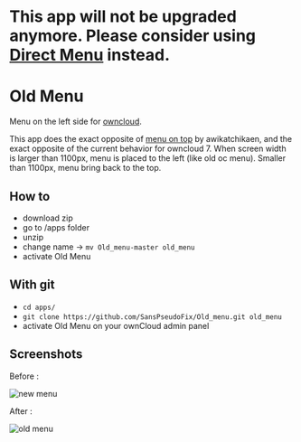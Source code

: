 This app will not be upgraded anymore. Please consider using [Direct Menu](https://apps.owncloud.com/content/show.php/Direct+Menu?content=169148) instead.
===

Old Menu
===========

Menu on the left side for [owncloud](http://owncloud.org/).

This app does the exact opposite of [menu on top](https://github.com/awikatchikaen/menu_on_top) by awikatchikaen, and
the exact opposite of the current behavior for owncloud 7.
When screen width is larger than 1100px, menu is placed to the left (like old oc menu). Smaller than 1100px, menu bring back
to the top.

## How to

* download zip
* go to /apps folder
* unzip
* change name -> ````mv Old_menu-master old_menu````
* activate Old Menu

## With git

* ````cd apps/````
* ````git clone https://github.com/SansPseudoFix/Old_menu.git old_menu````
* activate Old Menu on your ownCloud admin panel

## Screenshots

Before :

![new menu](http://sanspseudofix.fr/wp-content/uploads/2014/09/oc_new_menu.png)

After :

![old menu](https://lut.im/AQcZIM8e/UMkf2crE)
